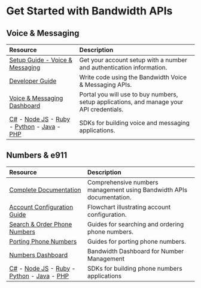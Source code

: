 # Get Started with Bandwidth APIs


## Voice & Messaging
| Resource                                                     | Description                                                                                                            |
|:-------------------------------------------------------------|:-----------------------------------------------------------------------------------------------------------------------|
|[Setup Guide - Voice & Messaging](/getStartedSetupGuide.md)   | Get your account setup with a number and authentication information.                                                   |
|[Developer Guide](/getStartedProgGuide.html)               | Write code using the Bandwidth Voice & Messaging APIs.                                                                 |
|[Voice & Messaging Dashboard](https://app.bandwidth.com)      | Portal you will use to buy numbers, setup applications, and manage your API credentials.                               |
|[C#](clientLib/csharp.md) - [Node JS](clientLib/node.md) - [Ruby](clientLib/ruby.md) - [Python](clientLib/python.md) - [Java](clientLib/java.md) - [PHP](clientLib/php.md)| SDKs for building voice and messaging applications.|



## Numbers & e911
| Resource                                                     | Description                                                                                                            |
|:-------------------------------------------------------------|:-----------------------------------------------------------------------------------------------------------------------|
|[Complete Documentation](https://dev.bandwidth.com/docs/phone-numbers/)| Comprehensive numbers management using Bandwidth APIs documentation.                                                  |
|[Account Configuration Guide](https://dev.bandwidth.com/docs/phone-numbers/concepts/accountConfig.html)               | Flowchart illustrating account configuration.                                                                  |
|[Search & Order Phone Numbers](https://dev.bandwidth.com/docs/phone-numbers/guides/onDemandNumberSearchAndOrder.html)| Guides for searching and ordering phone numbers.                   |
|[Porting Phone Numbers](https://dev.bandwidth.com/docs/phone-numbers/guides/portingPhoneNumbers.html#top)| Guides for porting phone numbers.                   |
|[Numbers Dashboard](https://dashboard.bandwidth.com)| Bandwidth Dashboard for Number Management                  |
|[C#](https://github.com/Bandwidth/csharp-bandwidth-iris) - [Node JS](https://github.com/Bandwidth/node-bandwidth-iris) - [Ruby](https://github.com/Bandwidth/ruby-bandwidth-iris) - [Python](https://github.com/Bandwidth/python-bandwidth-iris) - [Java](https://github.com/Bandwidth/java-bandwidth-iris) - [PHP](https://github.com/Bandwidth/php-bandwidth-iris)| SDKs for building phone numbers applications |